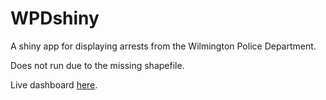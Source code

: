 # WPDshiny
A shiny app for displaying arrests from the Wilmington Police Department.

Does not run due to the missing shapefile.

Live dashboard [here](https://carrollrm.shinyapps.io/WPDarrests/).
